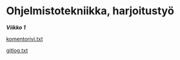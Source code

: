 # Ohjelmistotekniikka, harjoitustyö

*__Viikko 1__*

[komentorivi.txt](https://github.com/ReimKuos/ot-harjoitustyo/blob/master/laskarit/viikko1/komentorivi.txt)

[gitlog.txt](https://github.com/ReimKuos/ot-harjoitustyo/blob/master/laskarit/viikko1/gitlog.txt)
